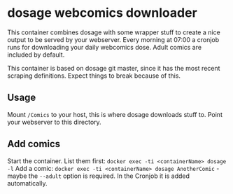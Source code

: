 # dosage webcomics downloader

This container combines dosage with some wrapper stuff to create a nice output to be served by your webserver.
Every morning at 07:00 a cronjob runs for downloading your daily webcomics dose. Adult comics are included by default.

This container is based on dosage git master, since it has the most recent scraping definitions. Expect things to break because of this. 

## Usage
Mount `/Comics` to your host, this is where dosage downloads stuff to.
Point your webserver to this directory. 

## Add comics
Start the container. 
List them first:
`docker exec -ti <containerName> dosage -l`
Add a comic:
`docker exec -ti <containerName> dosage AnotherComic` - maybe the `--adult` option is required. In the Cronjob it is added automatically.